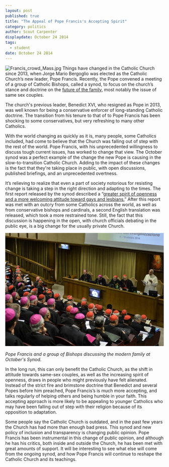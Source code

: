 ```yaml
---
layout: post
published: true
title: "The Appeal of Pope Francis's Accepting Spirit"
category: politics
author: Scout Carpenter
displaydate: October 24 2014
tags: 
  - student
date: October 24 2014
---
```


![Francis_crowd_Mass.jpg](http://cdn.timesofisrael.com/uploads/2014/04/000_DV1708616.jpg)   Things have changed in the Catholic Church since 2013, when Jorge Mario Bergoglio was elected as the Catholic Church’s new leader, Pope Francis. Recently, the Pope convened a meeting of a group of Catholic Bishops, called a synod, to focus on the church’s stance and doctrine on the [future of the family]( http://www.nytimes.com/2014/10/18/opinion/what-is-a-catholic-family.html), most notably the issue of same sex couples.

The church's previous leader, Benedict XVI, who resigned as Pope in 2013, was well known for being a conservative enforcer of long-standing Catholic doctrine. The transition from his tenure to that of to Pope Francis has been shocking to some conservatives, but very refreshing to many other Catholics. 
	
With the world changing as quickly as it is, many people, some Catholics included, had come to believe that the Church was falling out of step with the rest of the world. Pope Francis, with his unprecedented willingness to discuss tough current issues, has worked to change that view. The October synod was a perfect example of the change the new Pope is causing in the slow-to-transition Catholic Church. Adding to the impact of these changes is the fact that they're taking place in public, with open discussions, published briefings, and an unprecedented overtness. 
	
It’s relieving to realize that even a part of society notorious for resisting change is taking a step in the right direction and adapting to the times. The first report released by the synod described a “[greater spirit of openness and a more welcoming attitude toward gays and lesbians.](http://www.bostonglobe.com/opinion/editorials/2014/10/17/synod-bishops-take-steps-toward-transparency-tolerance/9eoiQH13CjsJPGEXGNpeJI/story.html)” After this report was met with an outcry from some Catholics across the world, as well as from conservative bishops and cardinals, a second English translation was released, which took a more restrained tone. Still, the fact that this discussion is happening in the open, with church officials debating in the public eye, is a big change for the usually private Church.
	
![456721706-pope-francis-delivers-his-speech-during-the-synod-of.jpg.CROP.promo-mediumlarge.jpg](/_posts/456721706-pope-francis-delivers-his-speech-during-the-synod-of.jpg.CROP.promo-mediumlarge.jpg)

_Pope Francis and a group of Bishops discussing the modern family at October's Synod._

In the long run, this can only benefit the Catholic Church, as the shift in attitude towards same-sex couples, as well as the increasing spirit of openness, draws in people who might previously have felt alienated. Instead of the strict fire and brimstone doctrine that Benedict and several Popes before him preached, Pope Francis’s is much more accepting, and talks regularly of helping others and being humble in your faith. This accepting approach is more likely to be appealing to younger Catholics who may have been falling out of step with their religion because of its opposition to adaptation.
    
Some people say the Catholic Church is outdated, and in the past few years the Church has had more than enough bad press. This synod and new policy of inclusion and transparency is changing public opinion. Pope Francis has been instrumental in this change of public opinion, and although he has his critics, both inside and outside the Church, he has been met with great amounts of support. It will be interesting to see what else will come from the ongoing synod, and how Pope Francis will continue to reshape the Catholic Church and its teachings.